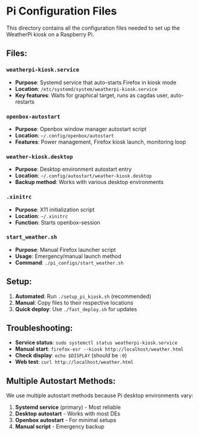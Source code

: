 # Pi Configuration Files

This directory contains all the configuration files needed to set up the WeatherPi kiosk on a Raspberry Pi.

## Files:

### `weatherpi-kiosk.service`
- **Purpose**: Systemd service that auto-starts Firefox in kiosk mode
- **Location**: `/etc/systemd/system/weatherpi-kiosk.service`
- **Key features**: Waits for graphical target, runs as cagdas user, auto-restarts

### `openbox-autostart` 
- **Purpose**: Openbox window manager autostart script
- **Location**: `~/.config/openbox/autostart`
- **Features**: Power management, Firefox kiosk launch, monitoring loop

### `weather-kiosk.desktop`
- **Purpose**: Desktop environment autostart entry
- **Location**: `~/.config/autostart/weather-kiosk.desktop`
- **Backup method**: Works with various desktop environments

### `.xinitrc`
- **Purpose**: X11 initialization script
- **Location**: `~/.xinitrc`
- **Function**: Starts openbox-session

### `start_weather.sh`
- **Purpose**: Manual Firefox launcher script
- **Usage**: Emergency/manual launch method
- **Command**: `./pi_configs/start_weather.sh`

## Setup:

1. **Automated**: Run `./setup_pi_kiosk.sh` (recommended)
2. **Manual**: Copy files to their respective locations
3. **Quick deploy**: Use `./fast_deploy.sh` for updates

## Troubleshooting:

- **Service status**: `sudo systemctl status weatherpi-kiosk.service`
- **Manual start**: `firefox-esr --kiosk http://localhost/weather.html`
- **Check display**: `echo $DISPLAY` (should be `:0`)
- **Web test**: `curl http://localhost/weather.html`

## Multiple Autostart Methods:

We use multiple autostart methods because Pi desktop environments vary:
1. **Systemd service** (primary) - Most reliable
2. **Desktop autostart** - Works with most DEs
3. **Openbox autostart** - For minimal setups
4. **Manual script** - Emergency backup
